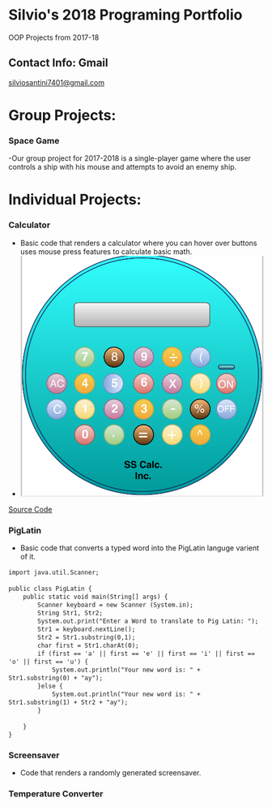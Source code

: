 # Silvio's 2018 Programing Portfolio
OOP Projects from 2017-18

## Contact Info: Gmail
silviosantini7401@gmail.com

# Group Projects:
### Space Game
  -Our group project for 2017-2018 is a single-player game where the user controls a ship with his mouse and attempts to avoid an enemy ship.

# Individual Projects:
### Calculator
  - Basic code that renders a calculator where you can hover over buttons uses mouse press features to calculate basic math.
  - ![Calculator](https://raw.githubusercontent.com/Silvio7401/Calculator/master/Calc.png)

[Source Code](https://github.com/Silvio7401/Calculator/tree/master/SRC)

### PigLatin
  - Basic code that converts a typed word into the PigLatin languge varient of it.
```
import java.util.Scanner;

public class PigLatin {
	public static void main(String[] args) {
		Scanner keyboard = new Scanner (System.in);
		String Str1, Str2;
		System.out.print("Enter a Word to translate to Pig Latin: ");
		Str1 = keyboard.nextLine();
		Str2 = Str1.substring(0,1);
		char first = Str1.charAt(0);
		if (first == 'a' || first == 'e' || first == 'i' || first == 'o' || first == 'u') {
			System.out.println("Your new word is: " + Str1.substring(0) + "ay");
		}else {
			System.out.println("Your new word is: " + Str1.substring(1) + Str2 + "ay");
		}

	}
}
```
### Screensaver
  - Code that renders a randomly generated screensaver.

### Temperature Converter
